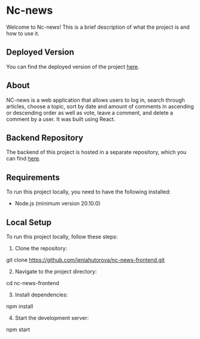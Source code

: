 # Nc-news

Welcome to Nc-news! This is a brief description of what the project is and how to use it.

## Deployed Version

You can find the deployed version of the project [here](https://65f428091bcfa47d2e7c4d28--news-nc-news.netlify.app).

## About

NC-news is a web application that allows users to log in, search through articles, choose a topic, sort by date and amount of comments in ascending or descending order as well as vote, leave a comment, and delete a comment by a user. It was built using React.

## Backend Repository

The backend of this project is hosted in a separate repository, which you can find [here](https://github.com/jeniahutorova/nc-news.git).

## Requirements

To run this project locally, you need to have the following installed:

- Node.js (minimum version 20.10.0)

## Local Setup

To run this project locally, follow these steps:

1. Clone the repository:

git clone https://github.com/jeniahutorova/nc-news-frontend.git

2. Navigate to the project directory:

cd nc-news-frontend

3. Install dependencies:

npm install

4. Start the development server:

npm start
